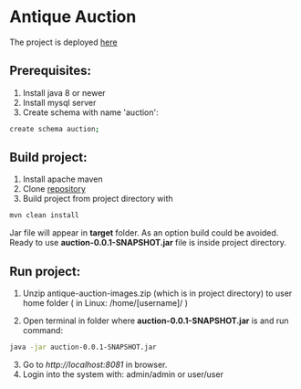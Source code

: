 # Antique Auction
The project is deployed [here](http://auction.mircloud.us)

## Prerequisites:

1. Install java 8 or newer 
2. Install mysql server
3. Create schema with name 'auction':
```bash
create schema auction;
```
## Build project:

1. Install apache maven 
2. Clone [repository](https://github.com/ElenaGrigorets/antique-auction.git)
3. Build project from project directory with 
```bash
mvn clean install
```
Jar file will appear in **target** folder.
As an option build could be avoided. Ready to use **auction-0.0.1-SNAPSHOT.jar**
 file is inside project directory.

## Run project:
1. Unzip antique-auction-images.zip (which is in project directory) to 
user home folder ( in Linux: /home/[username]/ ) 

2. Open terminal in folder where **auction-0.0.1-SNAPSHOT.jar** is and run command:
```bash
java -jar auction-0.0.1-SNAPSHOT.jar
```
3. Go to _http://localhost:8081_ in browser.
4. Login into the system with: admin/admin or user/user
